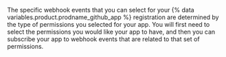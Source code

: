 The specific webhook events that you can select for your {% data variables.product.prodname_github_app %} registration are determined by the type of permissions you selected for your app. You will first need to select the permissions you would like your app to have, and then you can subscribe your app to webhook events that are related to that set of permissions.

